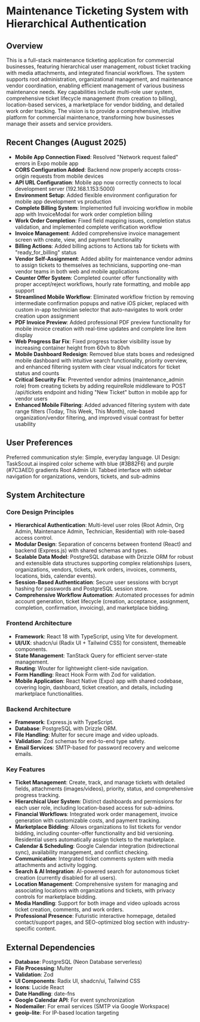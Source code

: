 # Maintenance Ticketing System with Hierarchical Authentication

## Overview
This is a full-stack maintenance ticketing application for commercial businesses, featuring hierarchical user management, robust ticket tracking with media attachments, and integrated financial workflows. The system supports root administration, organizational management, and maintenance vendor coordination, enabling efficient management of various business maintenance needs. Key capabilities include multi-role user system, comprehensive ticket lifecycle management (from creation to billing), location-based services, a marketplace for vendor bidding, and detailed work order tracking. The vision is to provide a comprehensive, intuitive platform for commercial maintenance, transforming how businesses manage their assets and service providers.

## Recent Changes (August 2025)
- **Mobile App Connection Fixed**: Resolved "Network request failed" errors in Expo mobile app
- **CORS Configuration Added**: Backend now properly accepts cross-origin requests from mobile devices
- **API URL Configuration**: Mobile app now correctly connects to local development server (192.168.1.153:5000)
- **Environment Setup**: Added flexible environment configuration for mobile app development vs production
- **Complete Billing System**: Implemented full invoicing workflow in mobile app with InvoiceModal for work order completion billing
- **Work Order Completion**: Fixed field mapping issues, completion status validation, and implemented complete verification workflow
- **Invoice Management**: Added comprehensive invoice management screen with create, view, and payment functionality
- **Billing Actions**: Added billing actions to Actions tab for tickets with "ready_for_billing" status
- **Vendor Self-Assignment**: Added ability for maintenance vendor admins to assign tickets to themselves as technicians, supporting one-man vendor teams in both web and mobile applications
- **Counter Offer System**: Completed counter offer functionality with proper accept/reject workflows, hourly rate formatting, and mobile app support
- **Streamlined Mobile Workflow**: Eliminated workflow friction by removing intermediate confirmation popups and native iOS picker, replaced with custom in-app technician selector that auto-navigates to work order creation upon assignment
- **PDF Invoice Preview**: Added professional PDF preview functionality for mobile invoice creation with real-time updates and complete line item display
- **Web Progress Bar Fix**: Fixed progress tracker visibility issue by increasing container height from 60vh to 80vh
- **Mobile Dashboard Redesign**: Removed blue stats boxes and redesigned mobile dashboard with intuitive search functionality, priority overview, and enhanced filtering system with clear visual indicators for ticket status and counts
- **Critical Security Fix**: Prevented vendor admins (maintenance_admin role) from creating tickets by adding requireRole middleware to POST /api/tickets endpoint and hiding "New Ticket" button in mobile app for vendor users
- **Enhanced Mobile Filtering**: Added advanced filtering system with date range filters (Today, This Week, This Month), role-based organization/vendor filtering, and improved visual contrast for better usability

## User Preferences
Preferred communication style: Simple, everyday language.
UI Design: TaskScout.ai inspired color scheme with blue (#3B82F6) and purple (#7C3AED) gradients
Root Admin UI: Tabbed interface with sidebar navigation for organizations, vendors, tickets, and sub-admins

## System Architecture

### Core Design Principles
- **Hierarchical Authentication**: Multi-level user roles (Root Admin, Org Admin, Maintenance Admin, Technician, Residential) with role-based access control.
- **Modular Design**: Separation of concerns between frontend (React) and backend (Express.js) with shared schemas and types.
- **Scalable Data Model**: PostgreSQL database with Drizzle ORM for robust and extensible data structures supporting complex relationships (users, organizations, vendors, tickets, work orders, invoices, comments, locations, bids, calendar events).
- **Session-Based Authentication**: Secure user sessions with bcrypt hashing for passwords and PostgreSQL session store.
- **Comprehensive Workflow Automation**: Automated processes for admin account generation, ticket lifecycle (creation, acceptance, assignment, completion, confirmation, invoicing), and marketplace bidding.

### Frontend Architecture
- **Framework**: React 18 with TypeScript, using Vite for development.
- **UI/UX**: shadcn/ui (Radix UI + Tailwind CSS) for consistent, themeable components.
- **State Management**: TanStack Query for efficient server-state management.
- **Routing**: Wouter for lightweight client-side navigation.
- **Form Handling**: React Hook Form with Zod for validation.
- **Mobile Application**: React Native (Expo) app with shared codebase, covering login, dashboard, ticket creation, and details, including marketplace functionalities.

### Backend Architecture
- **Framework**: Express.js with TypeScript.
- **Database**: PostgreSQL with Drizzle ORM.
- **File Handling**: Multer for secure image and video uploads.
- **Validation**: Zod schemas for end-to-end type safety.
- **Email Services**: SMTP-based for password recovery and welcome emails.

### Key Features
- **Ticket Management**: Create, track, and manage tickets with detailed fields, attachments (images/videos), priority, status, and comprehensive progress tracking.
- **Hierarchical User System**: Distinct dashboards and permissions for each user role, including location-based access for sub-admins.
- **Financial Workflows**: Integrated work order management, invoice generation with customizable costs, and payment tracking.
- **Marketplace Bidding**: Allows organizations to list tickets for vendor bidding, including counter-offer functionality and bid versioning. Residential users automatically assign tickets to the marketplace.
- **Calendar & Scheduling**: Google Calendar integration (bidirectional sync), availability management, and conflict checking.
- **Communication**: Integrated ticket comments system with media attachments and activity logging.
- **Search & AI Integration**: AI-powered search for autonomous ticket creation (currently disabled for all users).
- **Location Management**: Comprehensive system for managing and associating locations with organizations and tickets, with privacy controls for marketplace bidding.
- **Media Handling**: Support for both image and video uploads across ticket creation, comments, and work orders.
- **Professional Presence**: Futuristic interactive homepage, detailed contact/support pages, and SEO-optimized blog section with industry-specific content.

## External Dependencies

- **Database**: PostgreSQL (Neon Database serverless)
- **File Processing**: Multer
- **Validation**: Zod
- **UI Components**: Radix UI, shadcn/ui, Tailwind CSS
- **Icons**: Lucide React
- **Date Handling**: date-fns
- **Google Calendar API**: For event synchronization
- **Nodemailer**: For email services (SMTP via Google Workspace)
- **geoip-lite**: For IP-based location targeting